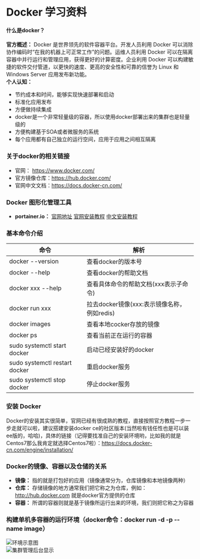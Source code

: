 # Docker 学习资料
#### 什么是docker？
**官方概述：** Docker 是世界领先的软件容器平台。开发人员利用 Docker 可以消除协作编码时“在我的机器上可正常工作”的问题。运维人员利用 Docker 可以在隔离容器中并行运行和管理应用，获得更好的计算密度。企业利用 Docker 可以构建敏捷的软件交付管道，以更快的速度、更高的安全性和可靠的信誉为 Linux 和 Windows Server 应用发布新功能。  
**个人认知：**  
* 节约成本和时间，能够实现快速部署和启动  
* 标准化应用发布 
* 方便做持续集成 
* docker是一个非常轻量级的容器，所以使用docker部署出来的集群也是轻量级的 
* 方便构建基于SOA或者微服务的系统 
* 每个应用都有自己独立的运行空间，应用于应用之间相互隔离 

### 关于docker的相关链接   
* 官网： https://www.docker.com/ 
* 官方镜像仓库：https://hub.docker.com/ 
* 官网中文文档：https://docs.docker-cn.com/  

### Docker 图形化管理工具    
* **portainer.io：**  [官网地址](https://portainer.io/) [官网安装教程](https://portainer.io/install.html)  [中文安装教程](http://blog.51cto.com/ganbing/2083051)  

### 基本命令介绍  

|        命令                      |                解析                                          |
|----------------------------------|--------------------------------------------------------------|
| docker --version                 | 查看docker的版本号                                           |
| docker --help                    | 查看docker的帮助文档                                         |
| docker xxx --help                | 查看具体命令的帮助文档(xxx表示子命令)                        |
| docker run xxx                   | 拉去docker镜像(xxx:表示镜像名称，例如redis)                  |
| docker images                    | 查看本地cocker存放的镜像                                     |
| docker ps                        | 查看当前正在运行的容器                                       |
| sudo systemctl start docker      | 启动已经安装好的docker                                       |
| sudo systemctl restart docker    | 重启docker服务                                               |
| sudo systemctl stop docker       | 停止docker服务                                               |  


### 安装 Docker 
Docker的安装其实很简单，官网已经有很成熟的教程，直接按照官方教程一步一步走就可以啦，建议搭建安装docker ce的社区版本(当然啦有钱任性也是可以装ee版的，哈哈)，具体的链接（记得要找准自己的安装环境哟，比如我的就是Centos7那么我肯定就选择Centos7啦）：https://docs.docker-cn.com/engine/installation/  

### Docker的镜像、容器以及仓储的关系 
* **镜像：** 指的就是打包好的应用（镜像通常分为，仓库镜像和本地镜像两种）  
* **仓库：** 存储镜像的地方通常我们把它称之为仓库，例如：http://hub.docker.com 就是docker官方提供的仓库 
* **容器：** 所谓的容器则就是基于镜像所运行出来的环境，我们则把它称之为容器 

### 构建单机多容器的运行环境（docker命令：docker run -d -p --name image） 
![环境示意图](https://github-1251498502.cos.ap-chongqing.myqcloud.com/Docker/20180826184415.png)  
![集群管理后台显示](https://github-1251498502.cos.ap-chongqing.myqcloud.com/Docker/20180826212023.png)  







